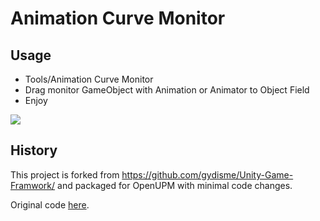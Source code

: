# Animation Curve Monitor
## Usage

- Tools/Animation Curve Monitor
- Drag monitor GameObject with Animation or Animator to Object Field
- Enjoy

![](http://i.imgur.com/39ALYQW.gif)

## History

This project is forked from https://github.com/gydisme/Unity-Game-Framwork/ and packaged for OpenUPM with minimal code changes.

Original code [here](https://github.com/gydisme/Unity-Game-Framwork/tree/master/Assets/Editor/CustomEditor/Monitor4AnimationCurve).